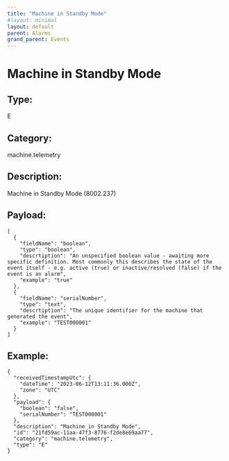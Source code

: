 ```yaml
---
title: "Machine in Standby Mode"
#layout: minimal
layout: default
parent: Alarms
grand_parent: Events
---
```


# Machine in Standby Mode

## Type:

E

## Category:

machine.telemetry

## Description: 

Machine in Standby Mode (8002.237)

## Payload:

```
[
  {
    "fieldName": "boolean",
    "type": "boolean",
    "descrtiption": "An unspecified boolean value - awaiting more specific definition. Most commonly this describes the state of the event itself - e.g. active (true) or inactive/resolved (false) if the event is an alarm",
    "example": "true"
  },
  {
    "fieldName": "serialNumber",
    "type": "text",
    "descrtiption": "The unique identifier for the machine that generated the event",
    "example": "TEST000001"
  }
]
```

## Example:

```
{
  "receivedTimestampUtc": {
    "dateTime": "2023-06-12T13:11:36.000Z",
    "zone": "UTC"
  },
  "payload": {
    "boolean": "false",
    "serialNumber": "TEST000001"
  },
  "description": "Machine in Standby Mode",
  "id": "21fd59ac-11aa-47f3-8776-f2de8e69aa77",
  "category": "machine.telemetry",
  "type": "E"
}
```
